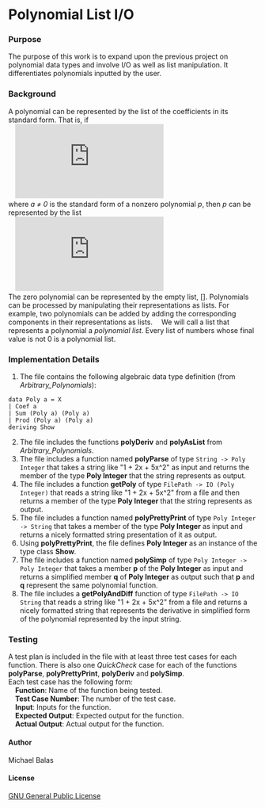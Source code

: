 # Polynomial List I/O
### Purpose
The purpose of this work is to expand upon the previous project on polynomial data types and involve I/O as well as list manipulation. It differentiates polynomials inputted by the user.
### Background
A polynomial can be represented by the list of the coefficients in its standard form. That is, if   <br />
&ensp;&ensp;![equation](https://latex.codecogs.com/gif.latex?a_0%20&plus;%20a_1%20*%20x%5E1%20&plus;%20a_2%20*%20x%5E2%20&plus;%20%5Ccdots%20&plus;%20a_m%20*%20x%5Em)  <br />
where *a ≠ 0* is the standard form of a nonzero polynomial *p*, then *p* can be represented by the list  <br />
&ensp;&ensp;![equation](https://latex.codecogs.com/gif.latex?%5Ba_0%2C%20a_1%2C%20...%2C%20a_m%5D.)  <br />
The zero polynomial can be represented by the empty list, []. Polynomials can be processed by manipulating their representations as lists. For example, two polynomials can be added by adding the corresponding components in their representations as lists. 
&ensp;&ensp;We will call a list that represents a polynomial a *polynomial list*. Every list of numbers whose final value is not 0 is a polynomial list.
### Implementation Details
1. The file contains the following algebraic data type definition (from *Arbitrary_Polynomials*):
``` 
data Poly a = X
| Coef a
| Sum (Poly a) (Poly a)
| Prod (Poly a) (Poly a)
deriving Show
```
2. The file includes the functions **polyDeriv** and **polyAsList** from *Arbitrary_Polynomials*. 
3. The file includes a function named **polyParse** of type
``` String -> Poly Integer ```
that takes a string like "1 + 2x + 5x^2" as input and returns the member of the type **Poly Integer** that the string represents as output. 
4. The file includes a function **getPoly** of type
``` FilePath -> IO (Poly Integer) ```
that reads a string like "1 + 2x + 5x^2" from a file and then returns a member of the type **Poly Integer** that the string represents as output.
5. The file includes a function named **polyPrettyPrint** of type
``` Poly Integer -> String ```
that takes a member of the type **Poly Integer** as input and returns a nicely formatted string presentation of it as output.
6. Using **polyPrettyPrint**, the file defines **Poly Integer** as an instance of the type class **Show**. 
7. The file includes a function named **polySimp** of type
``` Poly Integer -> Poly Integer ```
that takes a member **p** of the **Poly Integer** as input and returns a simplified member **q** of **Poly Integer** as output such that **p** and **q** represent the same polynomial function. 
8. The file includes a **getPolyAndDiff** function of type
``` FilePath -> IO String ```
that reads a string like "1 + 2x + 5x^2" from a file and returns a nicely formatted string that represents the derivative in simplified form of the polynomial represented by the input string. 
### Testing
A test plan is included in the file with at least three test cases for each function. There is also one *QuickCheck* case for each of the functions **polyParse**, **polyPrettyPrint**, **polyDeriv** and **polySimp**. <br />
Each test case has the following form:<br />
&ensp;&ensp;**Function**: Name of the function being tested.<br />
&ensp;&ensp;**Test Case Number**: The number of the test case.<br />
&ensp;&ensp;**Input**: Inputs for the function.<br />
&ensp;&ensp;**Expected Output**: Expected output for the function.<br />
&ensp;&ensp;**Actual Output**: Actual output for the function.<br />

#### Author
Michael Balas

#### License
[GNU General Public License](../LICENSE)
